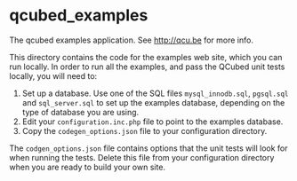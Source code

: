 # qcubed_examples

The qcubed examples application. See http://qcu.be for more info.

This directory contains the code for the examples web site, which you can run
locally. In order to run all the examples, and pass the QCubed unit tests locally,
you will need to:

1. Set up a database. Use one of the SQL files `mysql_innodb.sql`, `pgsql.sql` and
`sql_server.sql` to set up the examples database, depending on the type of database
you are using.
2. Edit your `configuration.inc.php` file to point to the examples database.
3. Copy the `codegen_options.json` file to your configuration directory.

The `codgen_options.json` file contains options that the unit tests will look for when
running the tests. Delete this file from your configuration directory when you are
ready to build your own site.
